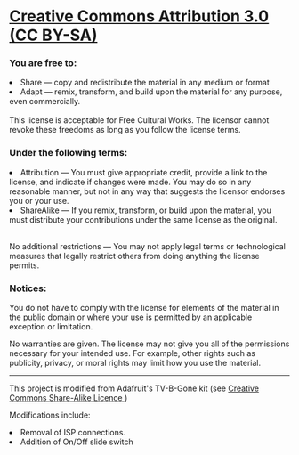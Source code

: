 # <a href="https://creativecommons.org/licenses/by-sa/3.0/"> Creative Commons Attribution 3.0 (CC BY-SA) </a>

### You are free to:
<li>Share — copy and redistribute the material in any medium or format </li>
<li>Adapt — remix, transform, and build upon the material
for any purpose, even commercially.</li>
<br>
This license is acceptable for Free Cultural Works.
The licensor cannot revoke these freedoms as long as you follow the license terms.

### Under the following terms:
<li>Attribution — You must give appropriate credit, provide a link to the license, and indicate if changes were made. You may do so in any reasonable manner, but not in any way that suggests the licensor endorses you or your use.</li>

<li>ShareAlike — If you remix, transform, or build upon the material, you must distribute your contributions under the same license as the original.</li>
<br>

No additional restrictions — You may not apply legal terms or technological measures that legally restrict others from doing anything the license permits.
### Notices:
You do not have to comply with the license for elements of the material in the public domain or where your use is permitted by an applicable exception or limitation.
<p>No warranties are given. The license may not give you all of the permissions necessary for your intended use. For example, other rights such as publicity, privacy, or moral rights may limit how you use the material.


****************

This project is modified from Adafruit's TV-B-Gone kit (see <a href="https://learn.adafruit.com/assets/6198"> Creative Commons Share-Alike Licence </a>)

Modifications include:
<li> Removal of ISP connections. </li>
<li> Addition of On/Off slide switch </li>
